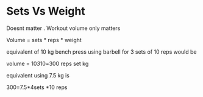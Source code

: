 # Sets Vs Weight

Doesnt matter . Workout volume only matters

Volume = sets * reps * weight

equivalent of 10 kg bench press using barbell for 3 sets of 10 reps would be

volume = 10*3*10=300 reps set kg

equivalent using 7.5 kg is

300=7.5*4sets *10 reps